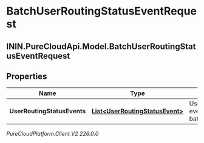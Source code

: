 # BatchUserRoutingStatusEventRequest

## ININ.PureCloudApi.Model.BatchUserRoutingStatusEventRequest

## Properties

|Name | Type | Description | Notes|
|------------ | ------------- | ------------- | -------------|
| **UserRoutingStatusEvents** | [**List&lt;UserRoutingStatusEvent&gt;**](UserRoutingStatusEvent) | UserRoutingStatus events for this batch | [optional] |



_PureCloudPlatform.Client.V2 226.0.0_
